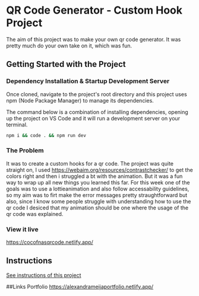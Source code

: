 
# QR Code Generator - Custom Hook Project

The aim of this project was to make your own qr code generator. It was pretty much do your own take on it, which was fun.

## Getting Started with the Project

### Dependency Installation & Startup Development Server

Once cloned, navigate to the project's root directory and this project uses npm (Node Package Manager) to manage its dependencies.

The command below is a combination of installing dependencies, opening up the project on VS Code and it will run a development server on your terminal.

```bash
npm i && code . && npm run dev
```

### The Problem

It was to create a custom hooks for a qr code. The project was quite straight on, I used https://webaim.org/resources/contrastchecker/ to get the colors right and then i struggled a bt with the animation. But it was a fun way to wrap up all new things you learned this far. For this week one of the goals was to use a lottieanimation and also follow accessability guidelines, so my aim was to firt make the error messages pretty straughtforward but also, since I know some people struggle with understanding how to use the qr code I desiced that my animation should be one where the usage of the qr code was explained.

### View it live

https://cocofnasqrcode.netlify.app/


## Instructions

<a href="instructions.md">
   See instructions of this project
  </a>


##Links
Portfolio https://alexandrameijaportfolio.netlify.app/